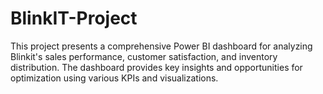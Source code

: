 # BlinkIT-Project
This project presents a comprehensive Power BI dashboard for analyzing Blinkit's sales performance, customer satisfaction, and inventory distribution. The dashboard provides key insights and opportunities for optimization using various KPIs and visualizations.
